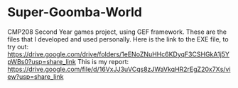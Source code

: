# Super-Goomba-World
CMP208 Second Year games project, using GEF framework. These are the files that I developed and used personally. Here is the link to the EXE file, to try out: https://drive.google.com/drive/folders/1eENoZNuHHc6KDyqF3CSHGkA1j5YpWBs0?usp=share_link
This is my report:
https://drive.google.com/file/d/16VxJJ3uVCqs8zJWaVkqHR2rEgZ20x7Xs/view?usp=share_link

